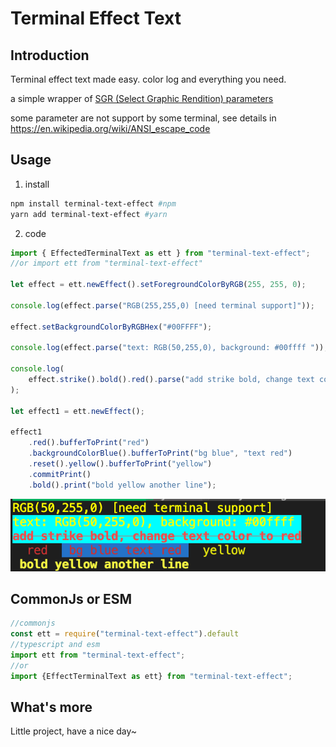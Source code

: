 # Terminal Effect Text

## Introduction
Terminal effect text made easy. color log and everything you need.

a simple wrapper of [SGR (Select Graphic Rendition) parameters](https://en.wikipedia.org/wiki/ANSI_escape_code)

some parameter are not support by some terminal, see details in https://en.wikipedia.org/wiki/ANSI_escape_code

## Usage
1. install
```bash
npm install terminal-text-effect #npm
yarn add terminal-text-effect #yarn
```
2. code
```js
import { EffectedTerminalText as ett } from "terminal-text-effect";
//or import ett from "terminal-text-effect"

let effect = ett.newEffect().setForegroundColorByRGB(255, 255, 0);

console.log(effect.parse("RGB(255,255,0) [need terminal support]"));

effect.setBackgroundColorByRGBHex("#00FFFF");

console.log(effect.parse("text: RGB(50,255,0), background: #00ffff "));

console.log(
    effect.strike().bold().red().parse("add strike bold, change text color to red")
);

let effect1 = ett.newEffect();

effect1
    .red().bufferToPrint("red")
    .backgroundColorBlue().bufferToPrint("bg blue", "text red")
    .reset().yellow().bufferToPrint("yellow")
    .commitPrint()
    .bold().print("bold yellow another line");
```
![](example.png)

## CommonJs or ESM
```js
//commonjs
const ett = require("terminal-text-effect").default
//typescript and esm
import ett from "terminal-text-effect"; 
//or
import {EffectTerminalText as ett} from "terminal-text-effect";
```

## What's more
Little project, have a nice day~